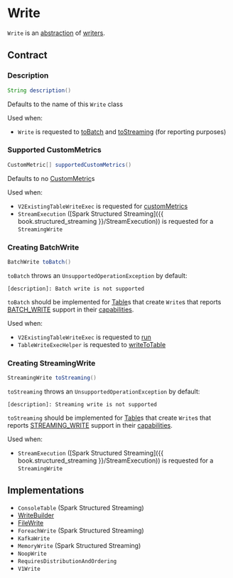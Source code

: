 # Write

`Write` is an [abstraction](#contract) of [writers](#implementations).

## Contract

### <span id="description"> Description

```java
String description()
```

Defaults to the name of this `Write` class

Used when:

* `Write` is requested to [toBatch](#toBatch) and [toStreaming](#toStreaming) (for reporting purposes)

### <span id="supportedCustomMetrics"> Supported CustomMetrics

```java
CustomMetric[] supportedCustomMetrics()
```

Defaults to no [CustomMetric](CustomMetric.md)s

Used when:

* `V2ExistingTableWriteExec` is requested for [customMetrics](../physical-operators/V2ExistingTableWriteExec.md#customMetrics)
* `StreamExecution` ([Spark Structured Streaming]({{ book.structured_streaming }}/StreamExecution)) is requested for a `StreamingWrite`

### <span id="toBatch"> Creating BatchWrite

```java
BatchWrite toBatch()
```

`toBatch` throws an `UnsupportedOperationException` by default:

```text
[description]: Batch write is not supported
```

`toBatch` should be implemented for [Table](Table.md)s that create `Write`s that reports [BATCH_WRITE](TableCapability.md#BATCH_WRITE) support in their [capabilities](Table.md#capabilities).

Used when:

* `V2ExistingTableWriteExec` is requested to [run](../physical-operators/V2ExistingTableWriteExec.md#run)
* `TableWriteExecHelper` is requested to [writeToTable](../physical-operators/TableWriteExecHelper.md#writeToTable)

### <span id="toStreaming"> Creating StreamingWrite

```java
StreamingWrite toStreaming()
```

`toStreaming` throws an `UnsupportedOperationException` by default:

```text
[description]: Streaming write is not supported
```

`toStreaming` should be implemented for [Table](Table.md)s that create `Write`s that reports [STREAMING_WRITE](TableCapability.md#STREAMING_WRITE) support in their [capabilities](Table.md#capabilities).

Used when:

* `StreamExecution` ([Spark Structured Streaming]({{ book.structured_streaming }}/StreamExecution)) is requested for a `StreamingWrite`

## Implementations

* `ConsoleTable` (Spark Structured Streaming)
* [WriteBuilder](WriteBuilder.md)
* [FileWrite](../FileWrite.md)
* `ForeachWrite` (Spark Structured Streaming)
* `KafkaWrite`
* `MemoryWrite` (Spark Structured Streaming)
* `NoopWrite`
* `RequiresDistributionAndOrdering`
* `V1Write`
